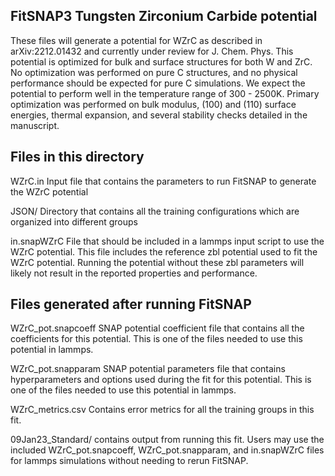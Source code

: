 ## FitSNAP3 Tungsten Zirconium Carbide potential

These files will generate a potential for WZrC as described in arXiv:2212.01432 and currently under review for J. Chem. Phys. This potential is optimized for bulk and surface structures for both W and ZrC. No optimization was performed on pure C structures, and no physical performance should be expected for pure C simulations. We expect the potential to perform well in the temperature range of 300 - 2500K. Primary optimization was performed on bulk modulus, (100) and (110) surface energies, thermal expansion, and several stability checks detailed in the manuscript.

## Files in this directory
WZrC.in
Input file that contains the parameters to run FitSNAP to generate the WZrC potential

JSON/
Directory that contains all the training configurations which are organized into different groups

in.snapWZrC
File that should be included in a lammps input script to use the WZrC potential. This file includes the reference zbl potential used to fit the WZrC potential. Running the potential without these zbl parameters will likely not result in the reported properties and performance.

## Files generated after running FitSNAP 

WZrC_pot.snapcoeff
SNAP potential coefficient file that contains all the coefficients for this potential. This is one of the files needed to use this potential in lammps.

WZrC_pot.snapparam
SNAP potential parameters file that contains hyperparameters and options used during the fit for this potential. This is one of the files needed to use this potential in lammps.

WZrC_metrics.csv
Contains error metrics for all the training groups in this fit.

09Jan23_Standard/ contains output from running this fit. Users may use the included WZrC_pot.snapcoeff, WZrC_pot.snapparam, and in.snapWZrC files for lammps simulations without needing to rerun FitSNAP.
